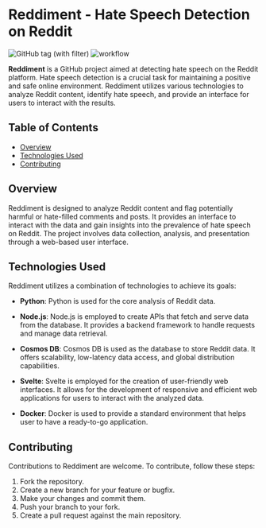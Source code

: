 # Reddiment - Hate Speech Detection on Reddit

![GitHub tag (with filter)](https://img.shields.io/github/v/tag/brataccas99/reddiment)
![workflow](https://github.com/brataccas99/sentiReddy/actions/workflows/ci.yml/badge.svg)

**Reddiment** is a GitHub project aimed at detecting hate speech on the Reddit platform. Hate speech detection is a crucial task for maintaining a positive and safe online environment. Reddiment utilizes various technologies to analyze Reddit content, identify hate speech, and provide an interface for users to interact with the results.

## Table of Contents

- [Overview](#overview)
- [Technologies Used](#technologies-used)
- [Contributing](#contributing)

## Overview

Reddiment is designed to analyze Reddit content and flag potentially harmful or hate-filled comments and posts. It provides an interface to interact with the data and gain insights into the prevalence of hate speech on Reddit. The project involves data collection, analysis, and presentation through a web-based user interface.

## Technologies Used

Reddiment utilizes a combination of technologies to achieve its goals:

- **Python**: Python is used for the core analysis of Reddit data.

- **Node.js**: Node.js is employed to create APIs that fetch and serve data from the database. It provides a backend framework to handle requests and manage data retrieval.

- **Cosmos DB**: Cosmos DB is used as the database to store Reddit data. It offers scalability, low-latency data access, and global distribution capabilities.

- **Svelte**: Svelte is employed for the creation of user-friendly web interfaces. It allows for the development of responsive and efficient web applications for users to interact with the analyzed data.

- **Docker**: Docker is used to provide a standard environment that helps user to have a ready-to-go application.

## Contributing

Contributions to Reddiment are welcome. To contribute, follow these steps:

1. Fork the repository.
2. Create a new branch for your feature or bugfix.
3. Make your changes and commit them.
4. Push your branch to your fork.
5. Create a pull request against the main repository.
